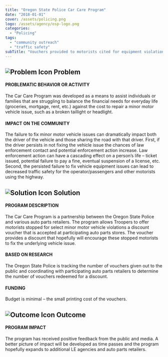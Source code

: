 ```yaml
---
title: "Oregon State Police Car Care Program"
date: "2018-01-01"
cover: /assets/policing.png
logo: /assets/agency/osp-logo.png
categories:
  - "Policing"
tags:
  - "community outreach"
  - "traffic safety"
subTitle: "Vouchers provided to motorists cited for equipment violations  in order to lower the cost of minor repairs."
---
```


## ![Problem Icon](https://github.com/google/material-design-icons/raw/master/alert/1x_web/ic_error_outline_black_48dp.png "Problem") Problem

#### PROBLEMATIC BEHAVIOR OR ACTIVITY

The Car Care Program was developed as a means to assist individuals or families that are struggling to balance the financial needs for everyday life (groceries, mortgage, rent, etc.) against the cost to repair a minor motor vehicle issue, such as a broken taillight or headlight.

#### IMPACT ON THE COMMUNITY

The failure to fix minor motor vehicle issues can dramatically impact both the driver of the vehicle and those sharing the road with that driver. First, if the driver persists in not fixing the vehicle issue the chances of law enforcement contact and potential enforcement action increase. Law enforcement action can have a cascading effect on a person’s life – ticket issued, potential failure to pay a fine, eventual suspension of a license, etc. Second, the persisted failure to fix vehicle equipment issues can lead to decreased traffic safety for the operator/passengers and other motorists using the highway.

## ![Solution Icon](https://github.com/google/material-design-icons/raw/master/action/1x_web/ic_lightbulb_outline_black_48dp.png "Solution") Solution

#### PROGRAM DESCRIPTION

The Car Care Program is a partnership between the Oregon State Police and various auto parts retailers. The program allows Troopers to offer motorists stopped for select minor motor vehicle violations a discount voucher that is accepted at participating auto parts stores. The voucher provides a discount that hopefully will encourage these stopped motorists to fix the underlying vehicle issue.

#### BASED ON RESEARCH

The Oregon State Police is tracking the number of vouchers given out to the public and coordinating with participating auto parts retailers to determine the number of vouchers redeemed for a discount.

#### FUNDING

Budget is minimal – the small printing cost of the vouchers.

## ![Outcome Icon](https://github.com/google/material-design-icons/raw/master/action/1x_web/ic_view_list_black_48dp.png "Outcome") Outcome

#### PROGRAM IMPACT

The program has received positive feedback from the public and media. A better picture of impact will be developed as time passes and the program hopefully expands to additional LE agencies and auto parts retailers.

